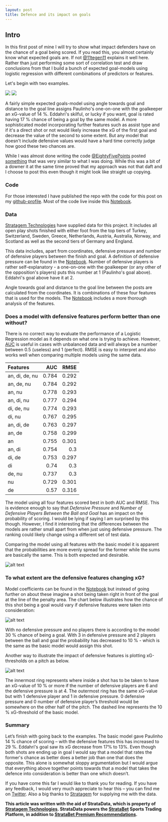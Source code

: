 ```yaml
---
layout: post
title: Defence and its impact on goals
---
```

## Intro 
In this first post of mine I will try to show what impact defenders have on the chance of a goal being scored. If you read this, you almost certainly know what expected goals are. If not [@11tegen11](https://twitter.com/11tegen11) explains it well here. Rather than just performing some sort of correlation test and draw conclusions from that I build a bunch of expected goal-models using logistic regression with different combinations of predictors or features.
 
Let's begin with two examples.

![](https://github.com/karlanka/karlanka.github.io/blob/master/images/Paulinho%20defpressure%200.gif?raw=true)
![](https://github.com/karlanka/karlanka.github.io/blob/master/images/eddahri%20defpressure%204.gif?raw=true)

A fairly simple expected goals-model using angle towards goal and distance to the goal line assigns Paulinho's one-on-one with the goalkeeper an xG-value of 14 %. Eddahri's skilful, or lucky if you want, goal is rated having 17 % chance of being a goal by the same model. A more sophisticated model incorporating further features such as assist type and if it's a direct shot or not would likely increase the xG of the first goal and decrease the value of the second to some extent. But any model that doesn't include defensive values would have a hard time correctly judge how good these two chances are.

While I was almost done writing the code [@EightyFivePoints](https://twitter.com/EightyFivePoint) posted [something](http://eightyfivepoints.blogspot.co.uk/2017/09/bodies-on-line-quantifying-how.html) that was very similar to what I was doing. While this was a bit of a downer it at the same time proved that my approach was not that daft and I choose to post this even though it might look like straight up copying.

### Code
For those interested I have published the repo with the code for this post on my [github-profile](https://github.com/karlanka/). Most of the code live inside this [Notebook](https://github.com/karlanka/stratagem_projects/blob/master/defensive_features.ipynb).

### Data
[Stratagem Technologies](http://www.stratagem.co) have supplied data for this project. It includes all open play shots finished with either foot from the top tiers of Turkey, Switzerland, Sweden, Greece, Netherlands, Austria, Australia, Norway, and Scotland as well as the second tiers of Germany and England.

This data includes, apart from coordinates, defensive pressure and number of defensive players between the finish and goal. A definition of defensive pressure can be found in the [Notebook](https://github.com/karlanka/stratagem_projects/blob/master/defensive_features.ipynb). Number of defensive players is rather self-explanatory - a one-on-one with the goalkeeper (or any other of the opposition's players) puts this number at 1 (Paulinho's goal above). Eddahri's goal above have it at 2.

Angle towards goal and distance to the goal line between the posts are calculated from the coordinates. It is combinations of these four features that is used for the models. The [Notebook](https://github.com/karlanka/stratagem_projects/blob/master/defensive_features.ipynb) includes a more thorough analysis of the features.

### Does a model with defensive features perform better than one without?
There is no correct way to evaluate the performance of a Logistic Regression model as it depends on what one is trying to achieve. However, [AUC](http://www.dataschool.io/roc-curves-and-auc-explained/) is useful in cases with unbalanced data and will always be a number between 0.5 (useless) and 1 (perfect). RMSE is easy to interpret and also works well when comparing multiple models using the same data.

|Features  |AUC      |RMSE       |
|:---------|---------:|---------:|
| an, di, de, nu | 0.784 | 0.292 |
| an, de, nu | 0.784 | 0.292 |
| an, nu | 0.778 | 0.293 |
| an, di, nu | 0.777 | 0.294 |
| di, de, nu | 0.774 | 0.293 |
| di, nu | 0.767 | 0.295 |
| an, di, de | 0.763 | 0.297 |
| an, de | 0.758 | 0.299 |
| an | 0.755 | 0.301 |
| an, di | 0.754 | 0.3 |
| di, de | 0.753 | 0.297 |
| di | 0.74 | 0.3 |
| de, nu | 0.737 | 0.3 |
| nu | 0.729 | 0.301 |
| de | 0.57 | 0.316 |


The model using all four features scored best in both AUC and RMSE. This is evidence enough to say that *Defensive Pressure* and *Number of Defensive Players Between the Ball and Goal* has an impact on the probability of scoring. I would be lying if saying I am surprised by this though. However, I find it interesting that the differences between the models are rather small apart from when just using defensive pressure. The ranking could likely change using a different set of test data.

Comparing the model using all features with the basic model it is apparent that the probabilities are more evenly spread for the former while the sums are basically the same. This is both expected and desirable.

![alt text][densitycurve]

[densitycurve]: https://raw.githubusercontent.com/karlanka/karlanka.github.io/master/images/xg_density%20curves.png "density curve"

### To what extent are the defensive features changing xG?
Model coefficients can be found in the [Notebook](https://github.com/karlanka/stratagem_projects/blob/master/defensive_features.ipynb) but instead of going further on about these imagine a shot being taken right in front of the goal at the line of the penalty area. The chart below illustrates how the chance of this shot being a goal would vary if defensive features were taken into consideration:

![alt text][xgvary]

[xgvary]: https://raw.githubusercontent.com/karlanka/karlanka.github.io/master/images/xg_change.png "xG vary"

With no defensive pressure and no players there is according to the model 30 % chance of being a goal.  With 3 in defensive pressure and 2 players between the ball and goal the probability has decreased to 10 % - which is the same as the basic model would assign this shot.

Another way to illustrate the impact of defensive features is plotting xG-thresholds on a pitch as below.

![alt text][thresholds]

[thresholds]: https://raw.githubusercontent.com/karlanka/karlanka.github.io/master/images/xg_thresholds.png "xG thresholds"

The innermost ring represents where inside a shot has to be taken to have an xG-value of 10 % or more if the number of defensive players are 6 and the defensive pressure is at 4. The outermost ring has the same xG-value but with 1 defensive player and 1 in defensive pressure. 0 defensive pressure and 0 number of defensive player’s threshold would be somewhere on the other half of the pitch. The dashed line represents the 10 % xG-threshold of the basic model.

### Summary 
Let’s finish with going back to the examples. The basic model gave Paulinho 14 % chance of scoring – with the defensive features this has increased to 29 %. Eddahri's goal saw its xG decrease from 17% to 13%. Even though both shots are ending up in goal I would say that a model that rates the former's chance as better does a better job than one that does the opposite. This alone is somewhat sloppy argumentation but I would argue that everything above together points towards that a model that takes the defence into consideration is better than one which doesn’t.

If you have come this far I would like to thank you for reading. If you have any feedback, I would very much appreciate to hear this – you can find me on [Twitter](https://twitter.com/evilspacelord). Also a big thanks to [Stratagem](http://www.stratagem.co) for supplying me with the data.

**This article was written with the aid of StrataData, which is property of [Stratagem Technologies](http://www.stratagem.co). StrataData powers the [StrataBet](http://www.stratabet.com) Sports Trading Platform, in addition to [StrataBet Premium Recommendations](http://app.stratabet.com/recommendations).**
